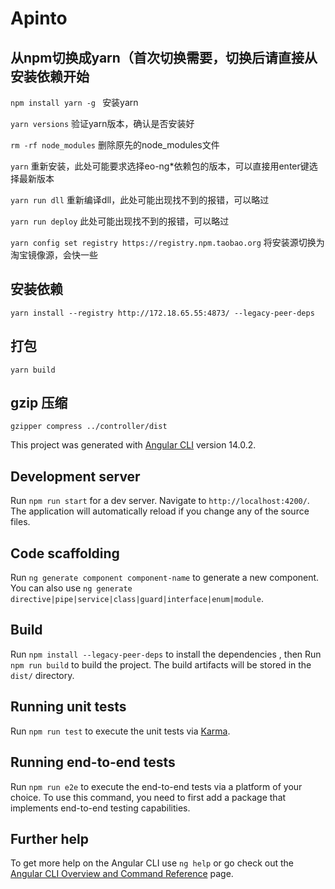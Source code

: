 # Apinto

## 从npm切换成yarn（首次切换需要，切换后请直接从安装依赖开始
`npm install yarn -g ` 安装yarn

`yarn versions` 验证yarn版本，确认是否安装好

`rm -rf node_modules` 删除原先的node_modules文件

`yarn`  重新安装，此处可能要求选择eo-ng*依赖包的版本，可以直接用enter键选择最新版本

`yarn run dll` 重新编译dll，此处可能出现找不到的报错，可以略过

`yarn run deploy` 此处可能出现找不到的报错，可以略过

`yarn config set registry https://registry.npm.taobao.org`  将安装源切换为淘宝镜像源，会快一些

## 安装依赖
`yarn install --registry http://172.18.65.55:4873/ --legacy-peer-deps`

## 打包
`yarn build`

## gzip 压缩
`gzipper compress ../controller/dist`




This project was generated with [Angular CLI](https://github.com/angular/angular-cli) version 14.0.2.

## Development server

Run `npm run start` for a dev server. Navigate to `http://localhost:4200/`. The application will automatically reload if you change any of the source files.

## Code scaffolding

Run `ng generate component component-name` to generate a new component. You can also use `ng generate directive|pipe|service|class|guard|interface|enum|module`.

## Build

Run `npm install --legacy-peer-deps` to install the dependencies , then
Run `npm run build` to build the project. The build artifacts will be stored in the `dist/` directory.

## Running unit tests

Run `npm run test` to execute the unit tests via [Karma](https://karma-runner.github.io).

## Running end-to-end tests

Run `npm run e2e` to execute the end-to-end tests via a platform of your choice. To use this command, you need to first add a package that implements end-to-end testing capabilities.

## Further help

To get more help on the Angular CLI use `ng help` or go check out the [Angular CLI Overview and Command Reference](https://angular.io/cli) page.

